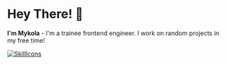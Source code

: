 # Hey There! 👋
**I'm Mykola** - I'm a trainee frontend engineer. I work on random projects in my free time!

[![SkillIcons](https://skillicons.dev/icons?i=js,react,ts,html,css)](https://skillicons.dev)<br/>


<!--
**mykolazaitsew/mykolazaitsew** is a ✨ _special_ ✨ repository because its `README.md` (this file) appears on your GitHub profile.

Here are some ideas to get you started:

- 🔭 I’m currently working on ...
- 🌱 I’m currently learning ...
- 👯 I’m looking to collaborate on ...
- 🤔 I’m looking for help with ...
- 💬 Ask me about ...
- 📫 How to reach me: ...
- 😄 Pronouns: ...
- ⚡ Fun fact: ...
-->
